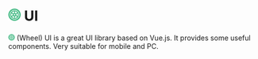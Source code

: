 # <img width="25" src="./assets/wheel.png"></img> UI

<img width="13" src="./assets/wheel.png"></img> (Wheel) UI is a great UI library based on Vue.js. 
It provides some useful components. Very suitable for mobile and PC.
